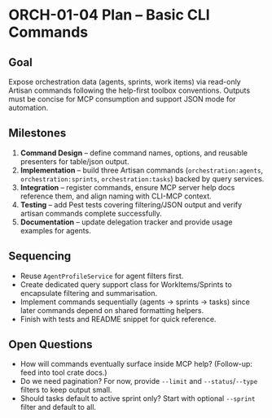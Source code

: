 # ORCH-01-04 Plan – Basic CLI Commands

## Goal
Expose orchestration data (agents, sprints, work items) via read-only Artisan commands following the help-first toolbox conventions. Outputs must be concise for MCP consumption and support JSON mode for automation.

## Milestones
1. **Command Design** – define command names, options, and reusable presenters for table/json output.
2. **Implementation** – build three Artisan commands (`orchestration:agents`, `orchestration:sprints`, `orchestration:tasks`) backed by query services.
3. **Integration** – register commands, ensure MCP server help docs reference them, and align naming with CLI-MCP context.
4. **Testing** – add Pest tests covering filtering/JSON output and verify artisan commands complete successfully.
5. **Documentation** – update delegation tracker and provide usage examples for agents.

## Sequencing
- Reuse `AgentProfileService` for agent filters first.
- Create dedicated query support class for WorkItems/Sprints to encapsulate filtering and summarisation.
- Implement commands sequentially (agents → sprints → tasks) since later commands depend on shared formatting helpers.
- Finish with tests and README snippet for quick reference.

## Open Questions
- How will commands eventually surface inside MCP help? (Follow-up: feed into tool crate docs.)
- Do we need pagination? For now, provide `--limit` and `--status`/`--type` filters to keep output small.
- Should tasks default to active sprint only? Start with optional `--sprint` filter and default to all.
